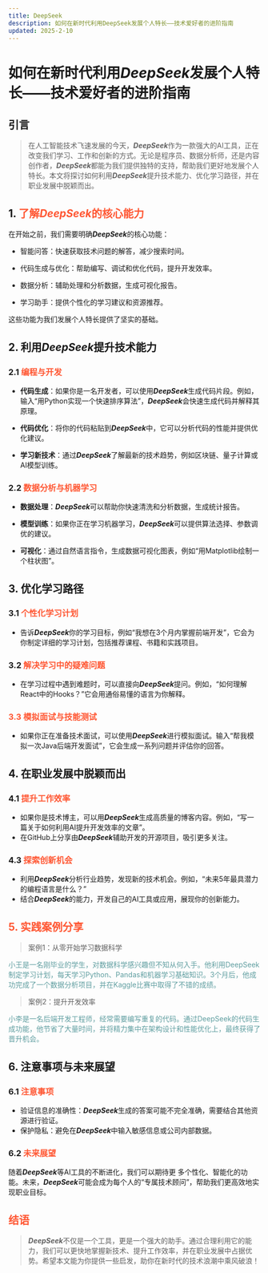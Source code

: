 ```yaml
---
title: DeepSeek
description: 如何在新时代利用DeepSeek发展个人特长——技术爱好者的进阶指南
updated: 2025-2-10
---
```


# 如何在新时代利用***DeepSeek***发展个人特长——技术爱好者的进阶指南
<UpdatedTime :updated="$frontmatter.updated" />

## 引言
> 在人工智能技术飞速发展的今天，***DeepSeek***作为一款强大的AI工具，正在改变我们学习、工作和创新的方式。无论是程序员、数据分析师，还是内容创作者，***DeepSeek***都能为我们提供独特的支持，帮助我们更好地发展个人特长。本文将探讨如何利用***DeepSeek***提升技术能力、优化学习路径，并在职业发展中脱颖而出。

## 1.<span style="color: #FF5733;"> 了解***DeepSeek***的核心能力</span>
在开始之前，我们需要明确***DeepSeek***的核心功能：

- 智能问答：快速获取技术问题的解答，减少搜索时间。

- 代码生成与优化：帮助编写、调试和优化代码，提升开发效率。

- 数据分析：辅助处理和分析数据，生成可视化报告。

- 学习助手：提供个性化的学习建议和资源推荐。

这些功能为我们发展个人特长提供了坚实的基础。

## 2. 利用***DeepSeek***提升技术能力

### 2.1<span style="color: #FF5733;"> 编程与开发</span>
- **代码生成**：如果你是一名开发者，可以使用***DeepSeek***生成代码片段。例如，输入“用Python实现一个快速排序算法”，***DeepSeek***会快速生成代码并解释其原理。

- **代码优化**：将你的代码粘贴到***DeepSeek***中，它可以分析代码的性能并提供优化建议。

- **学习新技术**：通过***DeepSeek***了解最新的技术趋势，例如区块链、量子计算或AI模型训练。

### 2.2<span style="color: #FF5733;"> 数据分析与机器学习</span>
- **数据处理**：***DeepSeek***可以帮助你快速清洗和分析数据，生成统计报告。

- **模型训练**：如果你正在学习机器学习，***DeepSeek***可以提供算法选择、参数调优的建议。

- **可视化**：通过自然语言指令，生成数据可视化图表，例如“用Matplotlib绘制一个柱状图”。

## 3. 优化学习路径

### 3.1 <span style="color: #FF5733;">个性化学习计划</span>
- 告诉***DeepSeek***你的学习目标，例如“我想在3个月内掌握前端开发”，它会为你制定详细的学习计划，包括推荐课程、书籍和实践项目。
### 3.2<span style="color: #FF5733;"> 解决学习中的疑难问题</span>
- 在学习过程中遇到难题时，可以直接向***DeepSeek***提问。例如，“如何理解React中的Hooks？”它会用通俗易懂的语言为你解释。

### <span style="color: #FF5733;">3.3 模拟面试与技能测试</span>
- 如果你正在准备技术面试，可以使用***DeepSeek***进行模拟面试。输入“帮我模拟一次Java后端开发面试”，它会生成一系列问题并评估你的回答。

## 4. 在职业发展中脱颖而出
### 4.1<span style="color: #FF5733;"> 提升工作效率</span>
- 如果你是技术博主，可以用***DeepSeek***生成高质量的博客内容。例如，“写一篇关于如何利用AI提升开发效率的文章”。
- 在GitHub上分享由***DeepSeek***辅助开发的开源项目，吸引更多关注。

### 4.3<span style="color: #FF5733;"> 探索创新机会</span>
- 利用***DeepSeek***分析行业趋势，发现新的技术机会。例如，“未来5年最具潜力的编程语言是什么？”
- 结合***DeepSeek***的能力，开发自己的AI工具或应用，展现你的创新能力。
## <span style="color: #FF5733;">5. 实践案例分享</span>
> 案例1：从零开始学习数据科学

<p style="color: cadetblue">小王是一名刚毕业的学生，对数据科学感兴趣但不知从何入手。他利用DeepSeek制定学习计划，每天学习Python、Pandas和机器学习基础知识。3个月后，他成功完成了一个数据分析项目，并在Kaggle比赛中取得了不错的成绩。</p>

> 案例2：提升开发效率

<p style="color: cadetblue">小李是一名后端开发工程师，经常需要编写重复的代码。通过DeepSeek的代码生成功能，他节省了大量时间，并将精力集中在架构设计和性能优化上，最终获得了晋升机会。</p>

##  6. 注意事项与未来展望

### 6.1 <span style="color: #FF5733;">注意事项</span>
- 验证信息的准确性：***DeepSeek***生成的答案可能不完全准确，需要结合其他资源进行验证。
- 保护隐私：避免在***DeepSeek***中输入敏感信息或公司内部数据。

### 6.2 <span style="color: #FF5733;">未来展望</span>

随着***DeepSeek***等AI工具的不断进化，我们可以期待更   多个性化、智能化的功能。未来，***DeepSeek***可能会成为每个人的“专属技术顾问”，帮助我们更高效地实现职业目标。

## <span style="color: #FF5733;">结语</span>
> ***DeepSeek***不仅是一个工具，更是一个强大的助手。通过合理利用它的能力，我们可以更快地掌握新技术、提升工作效率，并在职业发展中占据优势。希望本文能为你提供一些启发，助你在新时代的技术浪潮中乘风破浪！

 